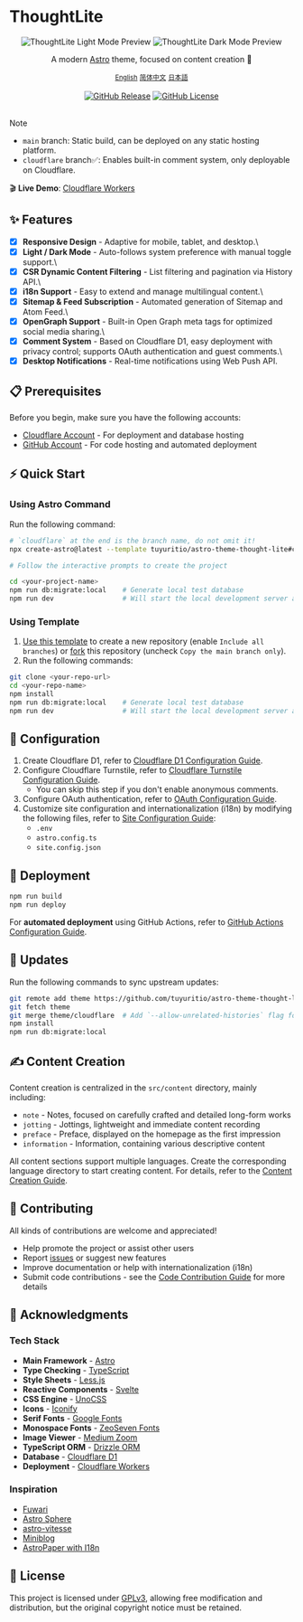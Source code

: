 # ThoughtLite

<div align="center">
    <img alt="ThoughtLite Light Mode Preview" src=".github/assets/preview-light.webp">
    <img alt="ThoughtLite Dark Mode Preview" src=".github/assets/preview-dark.webp">
    <p></p>
    <p>A modern <a href="https://astro.build/">Astro</a> theme, focused on content creation 🌟</p>
    <small><ins>English</ins></small> <small><a href="README.zh-cn.md">简体中文</a></small> <small><a href="README.ja.md">日本語</a></small>
</div>

<br />

<div align="center">
    <a href="https://github.com/tuyuritio/astro-theme-thought-lite/releases/latest"><img alt="GitHub Release" src="https://img.shields.io/github/v/release/tuyuritio/astro-theme-thought-lite"></a>
    <a href="https://raw.githubusercontent.com/tuyuritio/astro-theme-thought-lite/refs/heads/main/LICENSE"><img alt="GitHub License" src="https://img.shields.io/github/license/tuyuritio/astro-theme-thought-lite"></a>
</div>

<br />

> [!NOTE]
> - `main` branch: Static build, can be deployed on any static hosting platform.
> - `cloudflare` branch✅: Enables built-in comment system, only deployable on Cloudflare.

🎬 **Live Demo**: [Cloudflare Workers](https://thought-lite.ttio.workers.dev/)

## ✨ Features

- [x] **Responsive Design** - Adaptive for mobile, tablet, and desktop.\
- [x] **Light / Dark Mode** - Auto-follows system preference with manual toggle support.\
- [x] **CSR Dynamic Content Filtering** - List filtering and pagination via History API.\
- [x] **i18n Support** - Easy to extend and manage multilingual content.\
- [x] **Sitemap & Feed Subscription** - Automated generation of Sitemap and Atom Feed.\
- [x] **OpenGraph Support** - Built-in Open Graph meta tags for optimized social media sharing.\
- [x] **Comment System** - Based on Cloudflare D1, easy deployment with privacy control; supports OAuth authentication and guest comments.\
- [x] **Desktop Notifications** - Real-time notifications using Web Push API.

## 📋 Prerequisites

Before you begin, make sure you have the following accounts:

- [Cloudflare Account](https://dash.cloudflare.com/sign-up) - For deployment and database hosting
- [GitHub Account](https://github.com/signup) - For code hosting and automated deployment

## ⚡️ Quick Start

### Using Astro Command

Run the following command:

```sh
# `cloudflare` at the end is the branch name, do not omit it!
npx create-astro@latest --template tuyuritio/astro-theme-thought-lite#cloudflare

# Follow the interactive prompts to create the project

cd <your-project-name>
npm run db:migrate:local    # Generate local test database
npm run dev                 # Will start the local development server at http://localhost:4321 by default
```

### Using Template

1. [Use this template](https://github.com/new?template_name=astro-theme-thought-lite&template_owner=tuyuritio) to create a new repository (enable `Include all branches`) or [fork](https://github.com/tuyuritio/astro-theme-thought-lite/fork) this repository (uncheck `Copy the main branch only`).
2. Run the following commands:

```sh
git clone <your-repo-url>
cd <your-repo-name>
npm install
npm run db:migrate:local    # Generate local test database
npm run dev                 # Will start the local development server at http://localhost:4321 by default
```

## 🔧 Configuration

1. Create Cloudflare D1, refer to [Cloudflare D1 Configuration Guide](src/content/note/en/cloudflare-d1.md).
2. Configure Cloudflare Turnstile, refer to [Cloudflare Turnstile Configuration Guide](src/content/note/en/cloudflare-turnstile.md).
    - You can skip this step if you don't enable anonymous comments.
3. Configure OAuth authentication, refer to [OAuth Configuration Guide](src/content/note/en/oauth.md).
4. Customize site configuration and internationalization (i18n) by modifying the following files, refer to [Site Configuration Guide](src/content/note/en/configuration.md):
    - `.env`
    - `astro.config.ts`
    - `site.config.json`

## 🚀 Deployment

```sh
npm run build
npm run deploy
```

For **automated deployment** using GitHub Actions, refer to [GitHub Actions Configuration Guide](src/content/note/en/github-actions.md).

## 🔄 Updates

Run the following commands to sync upstream updates:

```sh
git remote add theme https://github.com/tuyuritio/astro-theme-thought-lite.git
git fetch theme
git merge theme/cloudflare  # Add `--allow-unrelated-histories` flag for first update
npm install
npm run db:migrate:local
```

## ✍️ Content Creation

Content creation is centralized in the `src/content` directory, mainly including:

- `note` - Notes, focused on carefully crafted and detailed long-form works
- `jotting` - Jottings, lightweight and immediate content recording
- `preface` - Preface, displayed on the homepage as the first impression
- `information` - Information, containing various descriptive content

All content sections support multiple languages. Create the corresponding language directory to start creating content. For details, refer to the [Content Creation Guide](src/content/note/en/content.md).

## 🤝 Contributing

All kinds of contributions are welcome and appreciated!

- Help promote the project or assist other users
- Report [issues](https://github.com/tuyuritio/astro-theme-thought-lite/issues) or suggest new features
- Improve documentation or help with internationalization (i18n)
- Submit code contributions - see the [Code Contribution Guide](CONTRIBUTING.md) for more details

## 🙏 Acknowledgments

### Tech Stack

- **Main Framework** - [Astro](https://astro.build/)
- **Type Checking** - [TypeScript](https://www.typescriptlang.org/)
- **Style Sheets** - [Less.js](https://lesscss.org/)
- **Reactive Components** - [Svelte](https://svelte.dev/)
- **CSS Engine** - [UnoCSS](https://unocss.dev/)
- **Icons** - [Iconify](https://iconify.design/)
- **Serif Fonts** - [Google Fonts](https://fonts.google.com/)
- **Monospace Fonts** - [ZeoSeven Fonts](https://fonts.zeoseven.com/)
- **Image Viewer** - [Medium Zoom](https://github.com/francoischalifour/medium-zoom)
- **TypeScript ORM** - [Drizzle ORM](https://orm.drizzle.team/)
- **Database** - [Cloudflare D1](https://developers.cloudflare.com/d1/)
- **Deployment** - [Cloudflare Workers](https://workers.cloudflare.com/)

### Inspiration

- [Fuwari](https://github.com/saicaca/fuwari)
- [Astro Sphere](https://github.com/markhorn-dev/astro-sphere)
- [astro-vitesse](https://github.com/adrian-ub/astro-vitesse)
- [Miniblog](https://github.com/nicholasdly/miniblog)
- [AstroPaper with I18n](https://github.com/yousef8/astro-paper-i18n)

## 📜 License

This project is licensed under [GPLv3](LICENSE), allowing free modification and distribution, but the original copyright notice must be retained.
